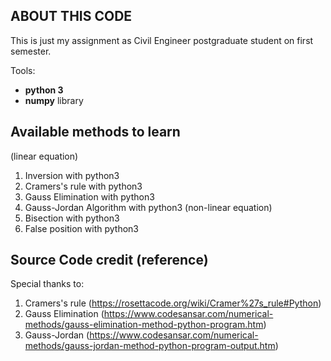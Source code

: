 ## ABOUT THIS CODE
This is just my assignment as Civil Engineer postgraduate student on first semester.

Tools:
  - **python 3**
  - **numpy** library

## Available methods to learn
(linear equation)
1. Inversion with python3
2. Cramers's rule with python3
3. Gauss Elimination with python3
4. Gauss-Jordan Algorithm with python3
(non-linear equation)
5. Bisection with python3
6. False position with python3

## Source Code credit (reference)
Special thanks to: 
1. Cramers's rule (https://rosettacode.org/wiki/Cramer%27s_rule#Python)
2. Gauss Elimination (https://www.codesansar.com/numerical-methods/gauss-elimination-method-python-program.htm)
3. Gauss-Jordan (https://www.codesansar.com/numerical-methods/gauss-jordan-method-python-program-output.htm)
